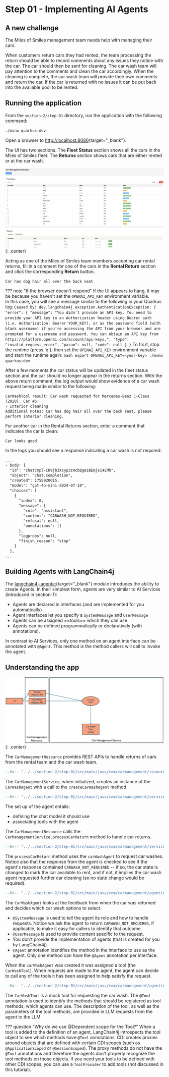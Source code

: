 # Step 01 - Implementing AI Agents

## A new challenge

The Miles of Smiles management team needs help with managing their cars. 

When customers return cars they had rented, the team processing the return should be able to record comments about any issues they notice with the car. The car should then be sent for cleaning. The car wash team will pay attention to the comments and clean the car accordingly. When the cleaning is complete, the car wash team will provide their own comments and return the car. If the car is returned with no issues it can be put back into the available pool to be rented.

## Running the application

From the `section-2/step-01` directory, run the application with the following command:

```bash
./mvnw quarkus:dev
```

Open a browser to [http://localhost:8080](http://localhost:8080){target="_blank"}.

The UI has two sections. The **Fleet Status** section shows all the cars in the Miles of Smiles fleet. The **Returns** section shows cars that are either rented or at the car wash.

![Agentic App UI](../images/agentic-UI-1.png){: .center}

Acting as one of the Miles of Smiles team members accepting car rental returns, fill in a comment for one of the cars in the **Rental Return** section and click the corresponding **Return** button. 

```
Car has dog hair all over the back seat
```

??? note "If the browser doesn't respond"
    If the UI appears to hang, it may be because you haven't set the `OPENAI_API_KEY` environment variable.  
    In this case, you will see a message similar to the following in your Quarkus log:
    ```
    Caused by: dev.langchain4j.exception.AuthenticationException: {
        "error": {
            "message": "You didn't provide an API key. You need to provide your API key in an Authorization header using Bearer auth (i.e. Authorization: Bearer YOUR_KEY), or as the password field (with blank username) if you're accessing the API from your browser and are prompted for a username and password. You can obtain an API key from https://platform.openai.com/account/api-keys.",
            "type": "invalid_request_error",
            "param": null,
            "code": null
        }
    }
    ```
    To fix it, stop the runtime (press 'q'), then set the `OPENAI_API_KEY` environment variable and start the runtime again:
    ```bash
    export OPENAI_API_KEY=<your-key>
    ./mvnw quarkus:dev
    ```

After a few moments the car status will be updated in the fleet status section and the car should no longer appear in the returns section. With the above return comment, the log output would show evidence of a car wash request being made similar to the following:

```
CarWashTool result: Car wash requested for Mercedes-Benz C-Class (2020), Car #6:
- Interior cleaning
Additional notes: Car has dog hair all over the back seat, please perform interior cleaning.
```

For another car in the Rental Returns section, enter a comment that indicates the car is clean:

```
Car looks good
```

In the logs you should see a response indicating a car wash is not required:

```
...
- body: {
  "id": "chatcmpl-CK9jb3Xsyp3zHcbBgezBEmjsI4EMh",
  "object": "chat.completion",
  "created": 1758920015,
  "model": "gpt-4o-mini-2024-07-18",
  "choices": [
    {
      "index": 0,
      "message": {
        "role": "assistant",
        "content": "CARWASH_NOT_REQUIRED",
        "refusal": null,
        "annotations": []
      },
      "logprobs": null,
      "finish_reason": "stop"
    }
  ],
...
```

## Building Agents with LangChain4j

The [langchain4j-agentic](https://github.com/langchain4j/langchain4j/tree/main/langchain4j-agentic){target="_blank"} module introduces the ability to create Agents. In their simplest form, agents are very similar to AI Services (introduced in section-1):

- Agents are declared in interfaces (and are implemented for you automatically)
- Agent interfaces let you specify a `SystemMessage` and `UserMessage`
- Agents can be assigned ==tools== which they can use
- Agents can be defined programmatically or declaratively (with annotations).

In contrast to AI Services, only one method on an agent interface can be annotated with `@Agent`. This method is the method callers will call to invoke the agent.

## Understanding the app

![App Blueprint](../images/agentic-app-1.png){: .center}


The `CarManagementResource` provides REST APIs to handle returns of cars from the rental team and the car wash team. 

```java hl_lines="26 50" title="CarManagementResource.java"
--8<-- "../../section-2/step-01/src/main/java/com/carmanagement/resource/CarManagementResource.java:car-management"
```

The `CarManagementService`, when initialized, creates an instance of the `CarWashAgent` with a call to the `createCarWashAgent` method.

```java title="CarManagementService.java"
--8<-- "../../section-2/step-01/src/main/java/com/carmanagement/service/CarManagementService.java:createCarWashAgent"
```

The set up of the agent entails:

- defining the chat model it should use
- associating tools with the agent

The `CarManagementResource` calls the `CarManagementService.processCarReturn` method to handle car returns. 

```java hl_lines="16-22 24-26" title="CarManagementService.java"
--8<-- "../../section-2/step-01/src/main/java/com/carmanagement/service/CarManagementService.java:processCarReturn"
```

The `processCarReturn` method uses the `carWashAgent` to request car washes. Notice also that the response from the agent is checked to see if the agent's response contained `CARWASH_NOT_REQUIRED` -- if so, the car state is changed to mark the car available to rent, and if not, it implies the car wash agent requested further car cleaning (so no state change would be required).

```java title="CarWashAgent.java"
--8<-- "../../section-2/step-01/src/main/java/com/carmanagement/agentic/agents/CarWashAgent.java:carWashAgent"
```

The `CarWashAgent` looks at the feedback from when the car was returned and decides which car wash options to select.

- `@SystemMessage` is used to tell the agent its role and how to handle requests. Notice we ask the agent to return `CARWASH_NOT_REQUIRED`, if applicable, to make it easy for callers to identify that outcome.
- `@UserMessage` is used to provide content specific to the request.
- You don't provide the implementation of agents (that is created for you by LangChain4j)
- `@Agent` annotation identifies the method in the interface to use as the agent. Only one method can have the `@Agent` annotation per interface.

When the `carWashAgent` was created it was assigned a tool (the `CarWashTool`). When requests are made to the agent, the agent can decide to call any of the tools it has been assigned to help satisfy the request.

```java hl_lines="4 24" title="CarWashTool.java"
--8<-- "../../section-2/step-01/src/main/java/com/carmanagement/agentic/tools/CarWashTool.java:CarWashTool"
```

The `CarWashTool` is a mock tool for requesting the car wash. The `@Tool` annotation is used to identify the methods that should be registered as tool methods, which agents can use. The description of the tool, as well as the parameters of the tool methods, are provided in LLM requests from the agent to the LLM.

??? question "Why do we use @Dependent scope for the Tool?"
    When a tool is added to the definition of an agent, LangChain4j introspects the tool object to see which methods have `@Tool` annotations. CDI creates proxies around objects that are defined with certain CDI scopes (such as `@ApplicationScoped` or `@SessionScoped`). The proxy methods do not have the `@Tool` annotations and therefore the agents don't properly recognize the tool methods on those objects. If you need your tools to be defined with other CDI scopes, you can use a `ToolProvider` to add tools (not discussed in this tutorial).
